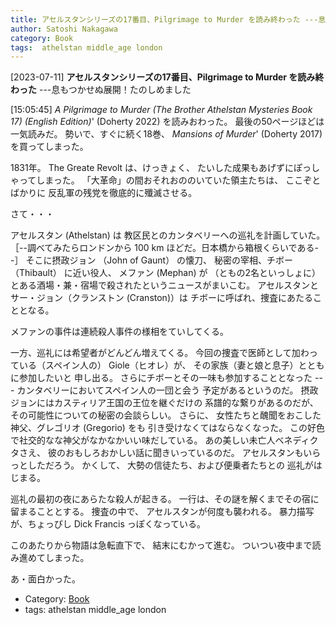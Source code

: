 ```yaml
---
title: アセルスタンシリーズの17番目、Pilgrimage to Murder を読み終わった ---息もつかせぬ展開！たのしめました
author: Satoshi Nakagawa
category: Book
tags:  athelstan middle_age london
---
```


[2023-07-11] **アセルスタンシリーズの17番目、Pilgrimage to Murder を読み終わった**  ---息もつかせぬ展開！たのしめました

 [15:05:45] _A Pilgrimage to Murder
(The Brother Athelstan Mysteries Book 17) (English Edition)_'
(Doherty 2022) を読みおわった。
最後の50ページほどは一気読みだ。
勢いで、すぐに続く18巻、
_Mansions of Murder_'
(Doherty 2017) を買ってしまった。

 1831年。
The Greate Revolt は、けっきょく、
たいした成果もあげずにぽっしゃってしまった。
「大革命」の間おそれおののいていた領主たちは、
ここぞとばかりに
反乱軍の残党を徹底的に殲滅させる。

 さて・・・

 アセルスタン (Athelstan) は
教区民とのカンタベリーへの巡礼を計画していた。
［--調べてみたらロンドンから 100 km ほどだ。日本橋から箱根くらいである--］
そこに摂政ジョン （John of Gaunt） の懐刀、
秘密の宰相、チボー （Thibault） に近い役人、
メファン (Mephan) が
（ともの2名といっしょに）
とある酒場・兼・宿場で殺されたというニュースがまいこむ。
アセルスタンとサー・ジョン（クランストン (Cranston)）は
チボーに呼ばれ、捜査にあたることとなる。

 メファンの事件は連続殺人事件の様相をていしてくる。

 一方、巡礼には希望者がどんどん増えてくる。
今回の捜査で医師として加わっている（スペイン人の）
Giole（ヒオレ）が、
その家族（妻と娘と息子）とともに参加したいと
申し出る。
さらにチボーとその一味も参加することとなった ---
カンタベリーにおいてスペイン人の一団と会う
予定があるというのだ。
摂政ジョンにはカスティリア王国の王位を継ぐだけの
系譜的な繋りがあるのだが、
その可能性についての秘密の会談らしい。
さらに、
女性たちと醜聞をおこした
神父、グレゴリオ (Gregorio) をも
引き受けなくてはならなくなった。
この好色で社交的なな神父がなかなかいい味だしている。
あの美しい未亡人ベネディクタさえ、
彼のおもしろおかしい話に聞きいっているのだ。
アセルスタンもいらっとしただろう。
かくして、
大勢の信徒たち、および便乗者たちとの
巡礼がはじまる。

 巡礼の最初の夜にあらたな殺人が起きる。
一行は、その謎を解くまでその宿に留まることとする。
捜査の中で、
アセルスタンが何度も襲われる。
暴力描写が、ちょっぴし Dick Francis っぽくなっている。

 このあたりから物語は急転直下で、
結末にむかって進む。
ついつい夜中まで読み進めてしまった。

 あ・面白かった。

- Category: [Book](https://merapano.github.io/categories.html#Book)
- tags:  athelstan middle_age london
